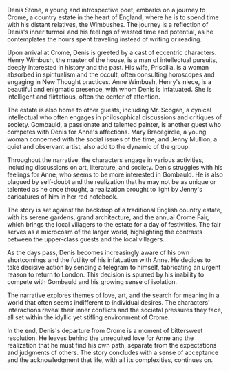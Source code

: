 Denis Stone, a young and introspective poet, embarks on a journey to Crome, a country estate in the heart of England, where he is to spend time with his distant relatives, the Wimbushes. The journey is a reflection of Denis's inner turmoil and his feelings of wasted time and potential, as he contemplates the hours spent traveling instead of writing or reading.

Upon arrival at Crome, Denis is greeted by a cast of eccentric characters. Henry Wimbush, the master of the house, is a man of intellectual pursuits, deeply interested in history and the past. His wife, Priscilla, is a woman absorbed in spiritualism and the occult, often consulting horoscopes and engaging in New Thought practices. Anne Wimbush, Henry's niece, is a beautiful and enigmatic presence, with whom Denis is infatuated. She is intelligent and flirtatious, often the center of attention.

The estate is also home to other guests, including Mr. Scogan, a cynical intellectual who often engages in philosophical discussions and critiques of society. Gombauld, a passionate and talented painter, is another guest who competes with Denis for Anne's affections. Mary Bracegirdle, a young woman concerned with the social issues of the time, and Jenny Mullion, a quiet and observant artist, also add to the dynamic of the group.

Throughout the narrative, the characters engage in various activities, including discussions on art, literature, and society. Denis struggles with his feelings for Anne, who seems to be more interested in Gombauld. He is also plagued by self-doubt and the realization that he may not be as unique or talented as he once thought, a realization brought to light by Jenny's caricatures of him in her red notebook.

The story is set against the backdrop of a traditional English country estate, with its serene gardens, grand architecture, and the annual Crome Fair, which brings the local villagers to the estate for a day of festivities. The fair serves as a microcosm of the larger world, highlighting the contrasts between the upper-class guests and the local villagers.

As the days pass, Denis becomes increasingly aware of his own shortcomings and the futility of his infatuation with Anne. He decides to take decisive action by sending a telegram to himself, fabricating an urgent reason to return to London. This decision is spurred by his inability to compete with Gombauld and his growing sense of isolation.

The narrative explores themes of love, art, and the search for meaning in a world that often seems indifferent to individual desires. The characters' interactions reveal their inner conflicts and the societal pressures they face, all set within the idyllic yet stifling environment of Crome.

In the end, Denis's departure from Crome is a moment of bittersweet resolution. He leaves behind the unrequited love for Anne and the realization that he must find his own path, separate from the expectations and judgments of others. The story concludes with a sense of acceptance and the acknowledgment that life, with all its complexities, continues on.